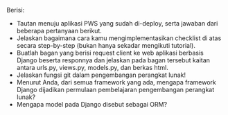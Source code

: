 Berisi:
- Tautan menuju aplikasi PWS yang sudah di-deploy, serta jawaban dari beberapa pertanyaan berikut.
- Jelaskan bagaimana cara kamu mengimplementasikan checklist di atas secara step-by-step (bukan hanya sekadar mengikuti tutorial).
- Buatlah bagan yang berisi request client ke web aplikasi berbasis Django beserta responnya dan jelaskan pada bagan tersebut kaitan antara urls.py, views.py, models.py, dan berkas html.
- Jelaskan fungsi git dalam pengembangan perangkat lunak!
- Menurut Anda, dari semua framework yang ada, mengapa framework Django dijadikan permulaan pembelajaran pengembangan perangkat lunak?
- Mengapa model pada Django disebut sebagai ORM?